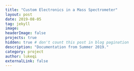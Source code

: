 ```yaml
---
title: "Custom Electronics in a Mass Spectrometer"
layout: post
date: 2019-08-05
tag: jekyll
image: 
headerImage: false
projects: true
hidden: true # don't count this post in blog pagination
description: "Documentation from Summer 2019."
category: project
author: lukeqi
externalLink: false
---
```


